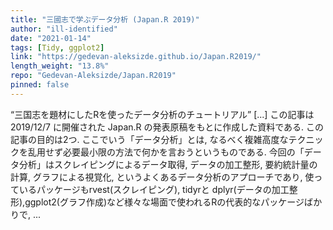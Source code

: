 ```yaml
---
title: "三國志で学ぶデータ分析 (Japan.R 2019)"
author: "ill-identified"
date: "2021-01-14"
tags: [Tidy, ggplot2]
link: "https://gedevan-aleksizde.github.io/Japan.R2019/"
length_weight: "13.8%"
repo: "Gedevan-Aleksizde/Japan.R2019"
pinned: false
---
```


“三国志を題材にしたRを使ったデータ分析のチュートリアル” [...] この記事は 2019/12/7 に開催された Japan.R の発表原稿をもとに作成した資料である. この記事の目的は2つ. ここでいう「データ分析」とは, なるべく複雑高度なテクニックを乱用せず必要最小限の方法で何かを言おうというものである. 今回の「データ分析」はスクレイピングによるデータ取得, データの加工整形, 要約統計量の計算, グラフによる視覚化, というよくあるデータ分析のアプローチであり, 使っているパッケージもrvest(スクレイピング), tidyrと dplyr(データの加工整形),ggplot2(グラフ作成)など様々な場面で使われるRの代表的なパッケージばかりで, ...
